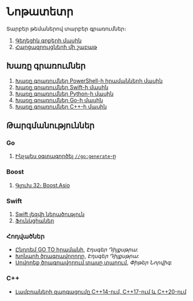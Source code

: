 # Նոթատետր

Տարբեր թեմաներով տարբեր գրառումներ։

1. [Գեղեցիկ գրքերի մասին](my/nicebooks/nicebooks.md)
2. [Հարցազրույցների մի շաբաթ](my/my-interviews.md)


## Խառը գրառումներ

1. [Խառը գրառումներ PowerShell-ի հրամանների մասին](my/powershell.md)
2. [Խառը գրառումներ Swift-ի մասին](my/swift.md)
3. [Խառը գրառումներ Python-ի մասին](my/python.md)
4. [Խառը գրառումներ Go-ի մասին](my/golang.md)
5. [Խառը գրառումներ C++-ի մասին](my/cxx.md)

## Թարգմանություններ

### Go

1. [Ինչպես օգտագործել `//go:generate`-ը](translated/go/how-to-use-go-generate.md)

### Boost

1. [Գլուխ 32։ Boost.Asio](translated/boost/ch32.md)


### Swift

1. [Swift լեզվի ներածություն](translated/swift/a-swift-tour.md)
2. [Ֆունկցիաներ](translated/swift/functions.md)


### Հոդվածներ

* [Ընդդեմ GO TO հրամանի](translated/classics/a-case-against-goto.md), _Էդսգեր Դիյքսթրա_:
* [Խոնարհ ծրագրավորողը](translated/classics/humble-programmer-the.md), _Էդսգեր Դիյքսթրա_:
* [Սովորեք ծրագրավորում տասը տարում](translated/classics/teach-yourself-programming.md), _Փիթեր Նորվիգ_:


### C++

* [Լամբդաների զարգացումը C++14-ում, C++17-ում և C++20-ում](translated/cxx/fluent-cxx-lambdas.md)
